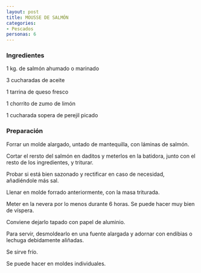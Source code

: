 ```yaml
---
layout: post
title: MOUSSE DE SALMÓN
categories:
- Pescados
personas: 6 
---
```

<h3>Ingredientes</h3>
1 kg. de salmón ahumado o marinado

3 cucharadas de aceite

1 tarrina de queso fresco

1 chorrito de zumo de limón

1 cucharada sopera de perejil picado

<h3>Preparación</h3>
Forrar un molde alargado, untado de mantequilla, con láminas de salmón.

Cortar el rersto del salmón en daditos y meterlos en la batidora, junto con el resto de los ingredientes, y triturar.

Probar si está bien sazonado y rectificar en caso de necesidad, añadiéndole más sal.

Llenar en molde forrado anteriormente, con la masa triturada.

Meter en la nevera por lo menos durante 6 horas. Se puede hacer muy bien de víspera.

Conviene dejarlo tapado con papel de aluminio.

Para servir, desmoldearlo en una fuente alargada y adornar con endibias o lechuga debidamente aliñadas.

Se sirve frío.

Se puede hacer en moldes individuales.